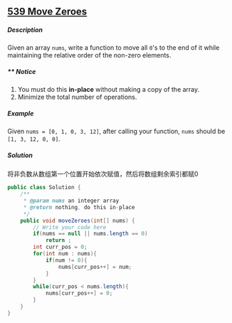 ## [539 Move Zeroes](http://www.lintcode.com/en/problem/move-zeroes/)

##### Description

Given an array `nums`, write a function to move all `0`'s to the end of it while maintaining the relative order of the non-zero elements.

##### ** Notice

1. You must do this **in-place** without making a copy of the array.
2. Minimize the total number of operations.

##### Example

Given `nums = [0, 1, 0, 3, 12]`, after calling your function, `nums` should be `[1, 3, 12, 0, 0]`.

##### Solution

将非负数从数组第一个位置开始依次赋值，然后将数组剩余索引都赋0

```java
public class Solution {
    /**
     * @param nums an integer array
     * @return nothing, do this in-place
     */
    public void moveZeroes(int[] nums) {
        // Write your code here
        if(nums == null || nums.length == 0)
            return ;
        int curr_pos = 0;
        for(int num : nums){
            if(num != 0){
                nums[curr_pos++] = num;
            }
        }
        while(curr_pos < nums.length){
            nums[curr_pos++] = 0; 
        }
    }
}
```

